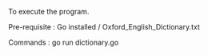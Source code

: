 To execute the program. 

Pre-requisite : Go installed / Oxford_English_Dictionary.txt 

Commands : go run dictionary.go
